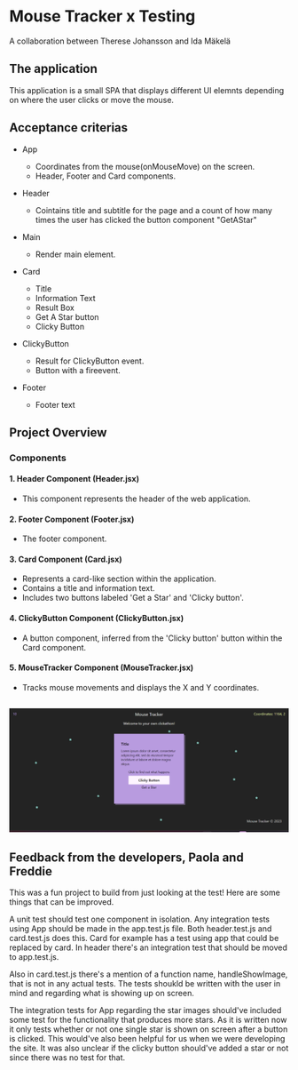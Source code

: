 # Mouse Tracker x Testing

A collaboration between Therese Johansson and Ida Mäkelä

## The application

This application is a small SPA that displays different UI elemnts depending on where the user clicks or move the mouse.

## Acceptance criterias

-   App
    -   Coordinates from the mouse(onMouseMove) on the screen.
    -   Header, Footer and Card components.
-   Header

    -   Cointains title and subtitle for the page and a count of how many times the user has clicked the button component "GetAStar"

-   Main

    -   Render main element.

-   Card

    -   Title
    -   Information Text
    -   Result Box
    -   Get A Star button
    -   Clicky Button

-   ClickyButton

    -   Result for ClickyButton event.
    -   Button with a fireevent.

-   Footer
    -   Footer text

## Project Overview

### Components

#### 1. **Header Component (Header.jsx)**

-   This component represents the header of the web application.

#### 2. **Footer Component (Footer.jsx)**

-   The footer component.

#### 3. **Card Component (Card.jsx)**

-   Represents a card-like section within the application.
-   Contains a title and information text.
-   Includes two buttons labeled 'Get a Star' and 'Clicky button'.

#### 4. **ClickyButton Component (ClickyButton.jsx)**

-   A button component, inferred from the 'Clicky button' button within the Card component.

#### 5. **MouseTracker Component (MouseTracker.jsx)**

-   Tracks mouse movements and displays the X and Y coordinates.

##

<img src='./src/assets/mouse-clicker.png' alt='Mouse clicker inspiration page' style='height: auto; width: auto' />

## Feedback from the developers, Paola and Freddie

This was a fun project to build from just looking at the test! Here are some things that can be improved.

A unit test should test one component in isolation. Any integration tests using App should be made in the app.test.js file. Both header.test.js and card.test.js does this. Card for example has a test using app that could be replaced by card. In header there's an integration test that should be moved to app.test.js.

Also in card.test.js there's a mention of a function name, handleShowImage, that is not in any actual tests. The tests shoukld be written with the user in mind and regarding what is showing up on screen.

The integration tests for App regarding the star images should've included some test for the functionality that produces more stars. As it is written now it only tests whether or not one single star is shown on screen after a button is clicked. This would've also been helpful for us when we were developing the site. It was also unclear if the clicky button should've added a star or not since there was no test for that.
